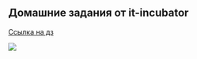 ## Домашние задания от it-incubator
[Ссылка на дз](https://theroodi.github.io/hws2)

<a href='https://theroodi.github.io/hws2/'>
<img src=https://img.shields.io/website-up-down-green-red/http/theroodi.github.io/hws2 />
</a>